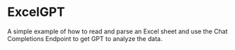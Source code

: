 # ExcelGPT
A simple example of how to read and parse an Excel sheet and use the Chat Completions Endpoint to get GPT to analyze the data.
